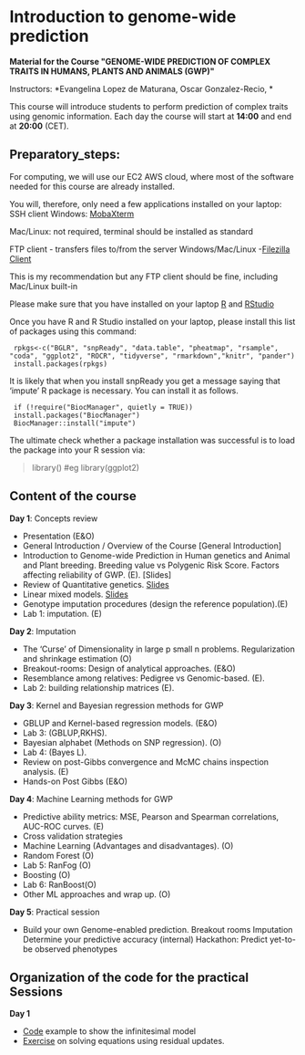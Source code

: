 # Introduction to genome-wide prediction 

**Material for the Course "GENOME-WIDE PREDICTION OF COMPLEX TRAITS IN HUMANS, PLANTS AND ANIMALS (GWP)"**

Instructors: *Evangelina Lopez de Maturana, Oscar Gonzalez-Recio, *

This course will introduce students to perform prediction of complex traits using genomic information. 
Each day the course will start at **14:00** and end at **20:00** (CET).

<!-- timetable: [here](https://docs.google.com/spreadsheets/d/1Cy8vBD6I_no8UPzYPU9bz7ASWyI3bc4Y9vcdr5S1TBw/edit#gid=0) -->

## Preparatory_steps: 
For computing, we will use our EC2 AWS cloud, where most of the software needed for this course are already installed.

You will, therefore, only need a few applications installed on your laptop:
 SSH client
 Windows: [MobaXterm](https://mobaxterm.mobatek.net/download.html)

 Mac/Linux: not required, terminal should be installed as standard
 
 FTP client - transfers files to/from the server
 Windows/Mac/Linux -[Filezilla Client](https://filezilla-project.org/download.php?type=client)

This is my recommendation but any FTP client should be fine, including Mac/Linux built-in

Please make sure that you have installed on your laptop [R](https://cran.r-project.org/) and [RStudio](https://www.rstudio.com/products/rstudio/download/#download)

Once you have R and R Studio installed on your laptop, please install this list of packages using this command:
```
 rpkgs<-c("BGLR", "snpReady", "data.table", "pheatmap", "rsample", "coda", "ggplot2", "ROCR", "tidyverse", "rmarkdown","knitr", "pander")
 install.packages(rpkgs)
```

It is likely that when you install snpReady you get a message saying that ‘impute’ R package is necessary. You can install it as follows.
```
 if (!require("BiocManager", quietly = TRUE))
 install.packages("BiocManager")
 BiocManager::install("impute")
```

The ultimate check whether a package installation was successful is to load the package into your R session via:

 > library(<packagename>)
 #eg library(ggplot2)

## Content of the course

**Day 1**: Concepts review
- Presentation (E&O)
- General Introduction / Overview of the Course [General Introduction]<!--(slides/0_General_Introduction.pdf)-->
- Introduction to Genome-wide Prediction in Human genetics and Animal and Plant breeding. Breeding value vs Polygenic Risk Score. Factors affecting reliability of GWP. (E). [Slides]<!--(slides/.pdf)-->
- Review of Quantitative genetics. [Slides](slides/Day1.Review_Quantitative_Genetics.pdf)
- Linear mixed models. [Slides](slides/Day1.Linear_Mixed_Models)
- Genotype imputation procedures (design the reference population).(E)
- Lab 1: imputation. (E)

**Day 2**: Imputation
- The ‘Curse’ of Dimensionality in large p small n problems. Regularization and shrinkage estimation (O)
- Breakout-rooms: Design of analytical approaches. (E&O)
- Resemblance among relatives: Pedigree vs Genomic-based. (E). 
- Lab 2: building relationship matrices (E).

**Day 3**: Kernel and Bayesian regression methods for GWP
- GBLUP and Kernel-based regression models. (E&O)
- Lab 3: (GBLUP,RKHS). 
- Bayesian alphabet (Methods on SNP regression). (O)
- Lab 4: (Bayes L).
- Review on post-Gibbs convergence and McMC chains inspection analysis. (E)
- Hands-on Post Gibbs (E&O)

**Day 4**: Machine Learning methods for GWP
- Predictive ability metrics: MSE, Pearson and Spearman correlations, AUC-ROC curves. (E)
- Cross validation strategies
- Machine Learning (Advantages and disadvantages). (O)
- Random Forest (O)
- Lab 5: RanFog (O)
- Boosting (O)
- Lab 6: RanBoost(O)
- Other ML approaches and wrap up. (O)

**Day 5**: Practical session
- Build your own Genome-enabled prediction. Breakout rooms
        Imputation
        Determine your predictive accuracy (internal)
        Hackathon: Predict yet-to-be observed phenotypes

## Organization of the code for the practical Sessions
**Day 1**
 - [Code](Exercises/Day1.Exercise_Infinitesimal_Model.R) example to show the infinitesimal model
 - [Exercise](Exercises/Day1.SolveGSRU.R) on solving equations using residual updates.
